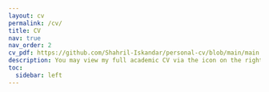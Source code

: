 ```yaml
---
layout: cv
permalink: /cv/
title: CV
nav: true
nav_order: 2
cv_pdf: https://github.com/Shahril-Iskandar/personal-cv/blob/main/main.pdf # example_pdf.pdf # you can also use external links here
description: You may view my full academic CV via the icon on the right.
toc:
  sidebar: left
---
```


<object data="/assets/pdf/cv_shahril.pdf" width="100%" height="600" type="application/pdf"></object>